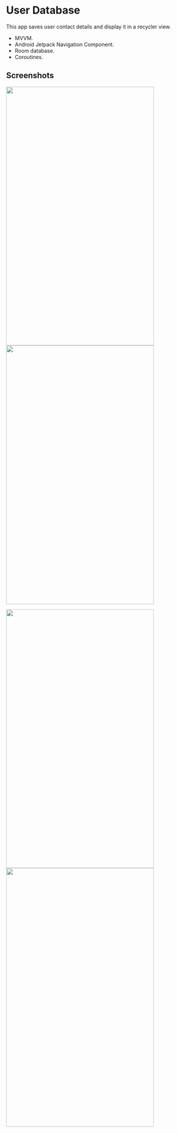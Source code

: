 # User Database

This app saves user contact details and display it in a recycler view.
- MVVM.
- Android Jetpack Navigation Component. 
- Room database.
- Coroutines.

## Screenshots

<image src="screenshots/one.png" width=400 height=700> <image src="screenshots/two.png" width=400 height=700>
  
  <image src="screenshots/three.png" width=400 height=700> <image src="screenshots/four.png" width=400 height=700>
